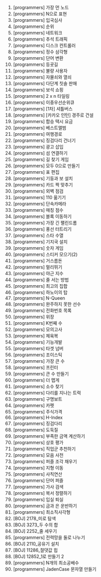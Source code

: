1. [programmers] 가장 먼 노드
2. [programmers] N으로 표현
3. [programmers] 입국심사
4. [programmers] 순위
5. [programmers] 네트워크
6. [programmers] 추석 트래픽
7. [programmers] 디스크 컨트롤러
8. [programmers] 정수 삼각형
9. [programmers] 단어 변환
10. [programmers] 등굣길
11. [programmers] 불량 사용자
12. [programmers] 자물쇠와 열쇠
13. [programmers] 다단계 칫솔 판매
14. [programmers] 보석 쇼핑
15. [programmers] 2 x n 타일링
16. [programmers] 이중우선순위큐
17. [programmers] [1차] 셔틀버스
18. [programmers] [카카오 인턴] 경주로 건설
19. [programmers] 합승 택시 요금
20. [programmers] 베스트앨범
21. [programmers] 여행경로
22. [programmers] 징검다리 건너기
23. [programmers] 광고 삽입
24. [programmers] 섬 연결하기
25. [programmers] 길 찾기 게임
26. [programmers] 모두 0으로 만들기
27. [programmers] 표 편집
28. [programmers] 기둥과 보 설치
29. [programmers] 카드 짝 맞추기
30. [programmers] 외벽 점검
31. [programmers] 110 옮기기
32. [programmers] 단속카메라
33. [programmers] 매칭 점수
34. [programmers] 블록 이동하기
35. [programmers] 가장 긴 팰린드롬
36. [programmers] 풍선 터트리기
37. [programmers] 스타 수열
38. [programmers] 기지국 설치
39. [programmers] 숫자 게임
40. [programmers] 스티커 모으기(2)
41. [programmers] 거스름돈
42. [programmers] 멀리뛰기
43. [programmers] 야근 지수
44. [programmers] 줄 서는 방법
45. [programmers] 최고의 집합
46. [programmers] 하노이의 탑
47. [programmers] N-Queen
48. [programmers] 완주하지 못한 선수
49. [programmers] 전화번호 목록
50. [programmers] 위장
51. [programmers] K번째 수
52. [programmers] 모의고사
53. [programmers] 체육복
54. [programmers] 기능개발
55. [programmers] 타겟 넘버
56. [programmers] 조이스틱
57. [programmers] 가장 큰 수
58. [programmers] 프린터
59. [programmers] 큰 수 만들기
60. [programmers] 더 맵게
61. [programmers] 소수 찾기
62. [programmers] 다리를 지나는 트럭
63. [programmers] 구명보트
64. [programmers] 카펫
65. [programmers] 주식가격
66. [programmers] H-Index
67. [programmers] 징검다리
68. [programmers] 도둑질
69. [programmers] 부족한 금액 계산하기
70. [programmers] 상호 평가
71. [programmers] 직업군 추천하기
72. [programmers] 모음 사전
73. [programmers] 퍼즐 조각 채우기
74. [programmers] 지형 이동
75. [programmers] 사칙연산
76. [programmers] 단어 퍼즐
77. [programmers] 가사 검색
78. [programmers] 복서 정렬하기
79. [programmers] 입실 퇴실
80. [programmers] 금과 은 운반하기
81. [programmers] 최소직사각형
82. [BOJ] 2178_미로 탐색
83. [BOJ] 3273_두 수의 합
84. [BOJ] 2252_줄 세우기
85. [programmers] 전력망을 둘로 나누기
86. [BOJ] 2110_공유기 설치
87. [BOJ] 11286_절댓값 힙
88. [BOJ] 12852_1로 만들기 2
89. [programmers] N개의 최소공배수
90. [programmers] JadenCase 문자열 만들기